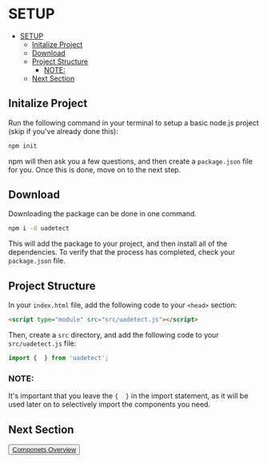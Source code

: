 # SETUP

- [SETUP](#setup)
  - [Initalize Project](#initalize-project)
  - [Download](#download)
  - [Project Structure](#project-structure)
    - [NOTE:](#note)
  - [Next Section](#next-section)

## Initalize Project

Run the following command in your terminal to setup a basic node.js project (skip if you've already done this):

```bash
npm init
```
npm will then ask you a few questions, and then create a `package.json` file for you. Once this is done, move on to the next step.

## Download
Downloading the package can be done in one command.

```bash
npm i -d uadetect
```

This will add the package to your project, and then install all of the dependencies. To verify that the process has completed, check your `package.json` file.

## Project Structure

In your `index.html` file, add the following code to your `<head>` section:

```html
<script type="module" src="src/uadetect.js"></script>
```
Then, create a `src` directory, and add the following code to your `src/uadetect.js` file:

```js
import {  } from 'uadetect';
```

### NOTE:
It's important that you leave the `{  }` in the import statement, as it will be used later on to selectively import the components you need.

## Next Section

<button>[Componets Overview](componets.md)</button>